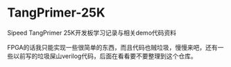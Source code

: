 # TangPrimer-25K
Sipeed TangPrimer 25K开发板学习记录与相关demo代码资料

FPGA的话我只能实现一些很简单的东西，而且代码也贼垃圾，慢慢来吧，还有一些以前写的垃圾屎山verilog代码，后面在看看要不要整理到这个仓库。
